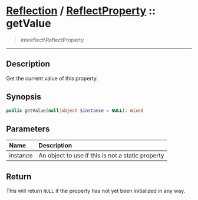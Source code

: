 # [Reflection](reflect.md) / [ReflectProperty](reflect-ReflectProperty.md) :: getValue
 > im\reflect\ReflectProperty
____

## Description
Get the current value of this property.

## Synopsis
```php
public getValue(null|object $instance = NULL): mixed
```

## Parameters
| Name | Description |
| :--- | :---------- |
| instance | An object to use if this is not a static property |

## Return
This will return `NULL` if the property has not yet been
initialized in any way.

